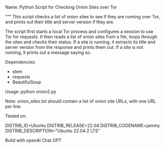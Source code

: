 
Name: Python Script for Checking Onion Sites over Tor

"""
This script checks a list of onion sites to see if they are running over Tor, and prints out their title and server version if they are.

The script first starts a local Tor process and configures a session to use Tor for requests. It then reads a list of onion sites from a file, loops through the sites and checks their status. If a site is running, it extracts its title and server version from the response and prints them out. If a site is not running, it prints out a message saying so.

Dependencies:
- stem
- requests
- BeautifulSoup

Usage: python onion2.py

Note: onion_sites.txt should contain a list of onion site URLs, with one URL per line.

Tested on:

DISTRIB_ID=Ubuntu
DISTRIB_RELEASE=22.04
DISTRIB_CODENAME=jammy
DISTRIB_DESCRIPTION="Ubuntu 22.04.2 LTS"

Build with openAI Chat GPT
